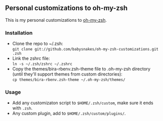 ## Personal customizations to oh-my-zsh

This is my personal customizations to
[oh-my-zsh](https://github.com/robbyrussell/oh-my-zsh).

### Installation

* Clone the repo to ~/.zsh:  
  `git clone git://github.com/babysnakes/oh-my-zsh-customizations.git
.zsh`
* Link the zshrc file:  
  `ln -s ~/.zsh/zshrc ~/.zshrc`
* Copy the themes/bira-rbenv.zsh-theme file to .oh-my-zsh directory
  (until they'll support themes from custom directories):  
  `cp themes/bira-rbenv.zsh-theme ~/.oh-my-zsh/themes/`

### Usage

* Add any customizaton script to `$HOME/.zsh/custom`, make sure it ends
  with `.zsh`.
* Any custom plugin, add to `$HOME/.zsh/custom/plugins/`.
